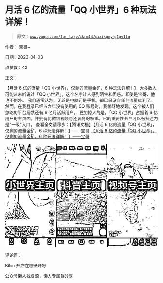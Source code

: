 # 月活 6 亿的流量「QQ 小世界」6 种玩法详解！

> 原文：[`www.yuque.com/for_lazy/xkrm14/paxisgmyhg1gv1tq`](https://www.yuque.com/for_lazy/xkrm14/paxisgmyhg1gv1tq)

作者： 宝哥~

日期：2023-04-03

点赞数：42

正文：

【月活 6 亿的流量「QQ 小世界」，仅剩的流量金矿，6 种玩法详解！】 大多数人可能从未听说过「QQ 小世界」，这个名字让人感到陌生和困惑。即使是宝哥，他也不例外。 我们通常认为，无论是电脑还是手机，都已经没有任何流量红利了。然而，在我登录已经五六年没有使用的 QQ 账号时，我惊讶地发现，这个被人们忽略的平台居然还有 6 亿月活跃用户。 更加惊人的是，「QQ 小世界」占据着 6 亿用户的主页面，并拥有比微信视频号还要高的权重。它的重要性甚至可以被描述为是"一级"入口。 查看全文请移步：【腾讯文档】【月活 6 亿的流量「QQ 小世界」，仅剩的流量金矿，6 种玩法详解！】——宝哥 [【月活 6 亿的流量「QQ 小世界」，仅剩的流量金矿，6 种玩法详解！】——宝哥](https://docs.qq.com/doc/DRGxuS3BDVktEWlRs)

![](img/2f0dedb81c36e231cc4f443a9c914e01.png)  

评论区：

Kilo : 开店在哪里开呀

公众号懒人找资源，懒人专属群分享

